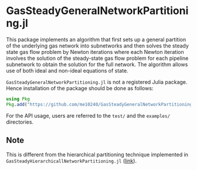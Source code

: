 # GasSteadyGeneralNetworkPartitioning.jl 

This package implements an algorithm that first sets up a general partition of the underlying gas network into subnetworks and then  solves the steady state gas flow problem by  Newton iterations where each Newton iteration involves the solution of the steady-state gas flow problem for each pipeline subnetwork to obtain the solution for the full network. The algorithm allows use of both ideal and non-ideal equations of state.

``GasSteadyGeneralNetworkPartitioning.jl`` is not a registered Julia package. Hence installation of the package should be done as follows:

```julia 
using Pkg
Pkg.add("https://github.com/me10240/GasSteadyGeneralNetworkPartitioning.jl.git")
```

For the API usage, users are referred to the ``test/`` and the ``examples/`` directories.

## Note
This is different from the hierarchical partitioning technique implemented in ``GasSteadyHierarchicallNetworkPartitioning.jl`` ([link](https://github.com/me10240/GasSteadyHierarchicalNetworkPartitioningSim.jl.git)).

